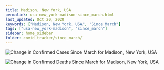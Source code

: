 ```yaml
---
title: Madison, New York, USA
permalink: usa-new_york-madison-since_march.html
last_updated: Oct 20, 2020
keywords: ["Madison, New York, USA", "Since March"]
tags: ["usa-new_york-madison", "since_march"]
sidebar: home_sidebar
folder: covid_tracker/since_march/
---
```


![Change in Confirmed Cases Since March for Madison, New York, USA](images/graphs/usa-new_york-madison-delta_confirmed-since_march_graph.png)

![Change in Confirmed Deaths Since March for Madison, New York, USA](images/graphs/usa-new_york-madison-delta_deaths-since_march_graph.png)
